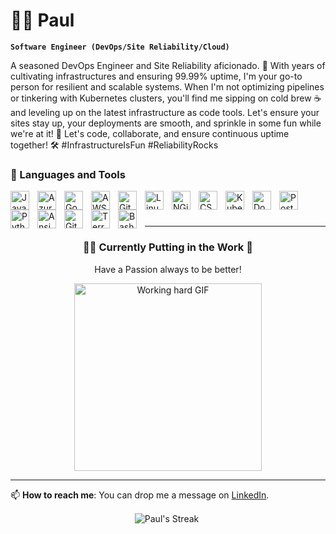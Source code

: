# 🏄‍♂️ Paul

**`Software Engineer (DevOps/Site Reliability/Cloud)`**

A seasoned DevOps Engineer and Site Reliability aficionado. 🚀 With years of cultivating infrastructures and ensuring 99.99% uptime, I'm your go-to person for resilient and scalable systems. When I'm not optimizing pipelines or tinkering with Kubernetes clusters, you'll find me sipping on cold brew ☕ and leveling up on the latest infrastructure as code tools. Let's ensure your sites stay up, your deployments are smooth, and sprinkle in some fun while we're at it! 🎉 Let's code, collaborate, and ensure continuous uptime together! 🛠️ #InfrastructureIsFun #ReliabilityRocks


### 🧰 Languages and Tools

<img align="left" alt="Java" width="30px" style="padding-right:10px;" src="https://cdn.jsdelivr.net/gh/devicons/devicon/icons/java/java-original.svg"/>
<img align="left" alt="Azure" width="30px" style="padding-right:10px;" src="https://cdn.jsdelivr.net/gh/devicons/devicon/icons/azure/azure-original.svg" />
<img align="left" alt="Google Cloud" width="30px" style="padding-right:10px;" src="https://cdn.jsdelivr.net/gh/devicons/devicon/icons/googlecloud/googlecloud-original-wordmark.svg" />
<img align="left" alt="AWS" width="30px" style="padding-right:10px;" src="https://cdn.jsdelivr.net/gh/devicons/devicon/icons/amazonwebservices/amazonwebservices-original-wordmark.svg" />
<img align="left" alt="Git" width="30px" style="padding-right:10px;" src="https://cdn.jsdelivr.net/gh/devicons/devicon/icons/git/git-original.svg" />
<img align="left" alt="Linux" width="30px" style="padding-right:10px;" src="https://cdn.jsdelivr.net/gh/devicons/devicon/icons/linux/linux-original.svg" />
<img align="left" alt="NGiNX" width="30px" style="padding-right:10px;" src="https://cdn.jsdelivr.net/gh/devicons/devicon/icons/nginx/nginx-original.svg" />
<img align="left" alt="CSS" width="30px" style="padding-right:10px;" src="https://cdn.jsdelivr.net/gh/devicons/devicon/icons/css3/css3-plain.svg" />
<img align="left" alt="Kubernetes" width="30px" style="padding-right:10px;" src="https://cdn.jsdelivr.net/gh/devicons/devicon/icons/kubernetes/kubernetes-plain-wordmark.svg" />
<img align="left" alt="Docker" width="30px" style="padding-right:10px;" src="https://cdn.jsdelivr.net/gh/devicons/devicon/icons/docker/docker-original-wordmark.svg" />
<img align="left" alt="PostgreSQL" width="30px" style="padding-right:10px;" src="https://cdn.jsdelivr.net/gh/devicons/devicon/icons/postgresql/postgresql-original-wordmark.svg" />
<img align="left" alt="Python" width="30px" style="padding-right:10px;" src="https://cdn.jsdelivr.net/gh/devicons/devicon/icons/python/python-plain.svg" />
<img align="left" alt="Ansible" width="30px" style="padding-right:10px;" src="https://cdn.jsdelivr.net/gh/devicons/devicon/icons/ansible/ansible-original.svg" />
<img align="left" alt="GitHub" width="30px" style="padding-right:10px;" src="https://cdn.jsdelivr.net/gh/devicons/devicon/icons/github/github-original.svg" />
<img align="left" alt="Terraform" width="30px" style="padding-right:10px;" src="https://cdn.jsdelivr.net/gh/devicons/devicon/icons/terraform/terraform-original-wordmark.svg" />
<img align="left" alt="Bash" width="30px" style="padding-right:10px;" src="https://cdn.jsdelivr.net/gh/devicons/devicon/icons/bash/bash-original.svg" />
<br />

#

---

<h3 align="center">👨‍💻 Currently Putting in the Work 💪</h3>

<p align="center">
  Have a Passion always to be better!
</p>

<div align="center">
  <img src="https://media.giphy.com/media/L1R1tvI9svkIWwpVYr/giphy.gif" width="300" alt="Working hard GIF">
</div>

---



📫 **How to reach me**: You can drop me a message on [LinkedIn](https://linkedin.com/in/paul-oseleye/).
<p align="center">
  <img align="center" src="https://github-readme-streak-stats.herokuapp.com/?user=[Ayotundepaul]&theme=dark" alt="Paul's Streak" />
  <img align="center" src[![GitHub Streak](https://streak-stats.demolab.com/?user=Ayotundepaul)](https://git.io/streak-stats) />
</p>
<!-- <p align="center">
<img align="center" src="https://github-readme-stats.vercel.app/api/top-langs/?username=Ayotundepaul&layout=compact" />
</p>
 -->

